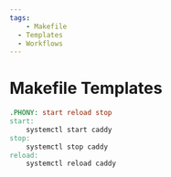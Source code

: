 ```yaml
---
tags: 
	- Makefile
  - Templates
  - Workflows
---
```


# Makefile Templates

```Makefile
.PHONY: start reload stop
start:
	systemctl start caddy
stop:
	systemctl stop caddy
reload:
	systemctl reload caddy
```
